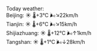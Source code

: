 Today weather:  
Beijing: ☀️   🌡️+3°C 🌬️↘22km/h  
Tianjin: ☀️   🌡️+6°C 🌬️↘15km/h  
Shijiazhuang: ☀️   🌡️+12°C 🌬️↑1km/h  
Tangshan: ☀️   🌡️+1°C 🌬️↓28km/h  
